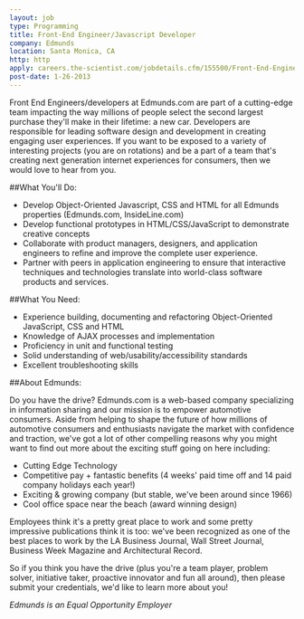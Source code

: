 ```yaml
---
layout: job
type: Programming
title: Front-End Engineer/Javascript Developer
company: Edmunds
location: Santa Monica, CA
http: http
apply: careers.the-scientist.com/jobdetails.cfm/155500/Front-End-Engineer-Javascript-Developer-Job
post-date: 1-26-2013 
---
```



Front End Engineers/developers at Edmunds.com are part of a cutting-edge team impacting the way millions of people select the second largest purchase they'll make in their lifetime: a new car. Developers are responsible for leading software design and development in creating engaging user experiences. If you want to be exposed to a variety of interesting projects (you are on rotations) and be a part of a team that's creating next generation internet experiences for consumers, then we would love to hear from you.                   


##What You'll Do:       


* Develop Object-Oriented Javascript, CSS and HTML for all Edmunds properties (Edmunds.com, InsideLine.com)       
* Develop functional prototypes in HTML/CSS/JavaScript to demonstrate creative concepts       
* Collaborate with product managers, designers, and application engineers to refine and improve the complete user experience.       
* Partner with peers in application engineering to ensure that interactive techniques and technologies translate into world-class software products and services.                   


##What You Need:       


* Experience building, documenting and refactoring Object-Oriented JavaScript, CSS and HTML       
* Knowledge of AJAX processes and implementation       
* Proficiency in unit and functional testing       
* Solid understanding of web/usability/accessibility standards       
* Excellent troubleshooting skills                   


##About Edmunds:       


Do you have the drive? Edmunds.com is a web-based company specializing in information sharing and our mission is to empower automotive consumers. Aside from helping to shape the future of how millions of automotive consumers and enthusiasts navigate the market with confidence and traction, we've got a lot of other compelling reasons why you might want to find out more about the exciting stuff going on here including:       


* Cutting Edge Technology       
* Competitive pay + fantastic benefits (4 weeks' paid time off and 14 paid company holidays each year!)       
* Exciting & growing company (but stable, we've been around since 1966)       
* Cool office space near the beach (award winning design) 


Employees think it's a pretty great place to work and some pretty impressive publications think it is too: we've been recognized as one of the best places to work by the LA Business Journal, Wall Street Journal, Business Week Magazine and Architectural Record.


So if you think you have the drive (plus you're a team player, problem solver, initiative taker, proactive innovator and fun all around), then please submit your credentials, we'd like to learn more about you!


*Edmunds is an Equal Opportunity Employer*                          